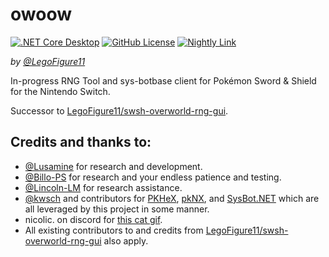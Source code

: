 # owoow

[![.NET Core Desktop](https://img.shields.io/github/actions/workflow/status/LegoFigure11/owoow/dotnet-desktop.yml?branch=master)](https://github.com/LegoFigure11/owoow/actions/workflows/dotnet-desktop.yml)
[![GitHub License](https://img.shields.io/github/license/legofigure11/owoow?color=ff69b4)](https://github.com/LegoFigure11/owoow/blob/master/LICENSE.txt)
[![Nightly Link](https://img.shields.io/badge/Latest%20Commit-Direct%20Download-blue)](https://nightly.link/LegoFigure11/owoow/workflows/dotnet-desktop/master/owoow.zip)

_by [@LegoFigure11](https://github.com/LegoFigure11/)_

In-progress RNG Tool and sys-botbase client for Pokémon Sword & Shield for the Nintendo Switch.

Successor to [LegoFigure11/swsh-overworld-rng-gui](https://github.com/LegoFigure11/swsh-overworld-rng-gui).

## Credits and thanks to:

- [@Lusamine](https://github.com/Lusamine/) for research and development.
- [@Billo-PS](https://github.com/Billo-PS) for research and your endless patience and testing.
- [@Lincoln-LM](https://github.com/Lincoln-LM/) for research assistance.
- [@kwsch](https://github.com/kwsch/) and contributors for [PKHeX](https://github.com/kwsch/PKHeX/), [pkNX](https://github.com/kwsch/pkNX), and [SysBot.NET](https://github.com/kwsch/SysBot.NET) which are all leveraged by this project in some manner.
- nicolic. on discord for [this cat gif](https://tenor.com/view/cat-gif-25169380).
- All existing contributors to and credits from [LegoFigure11/swsh-overworld-rng-gui](https://github.com/LegoFigure11/swsh-overworld-rng-gui) also apply.
